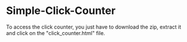 # Simple-Click-Counter
To access the click counter, you just have to download the zip, extract it and click on the "click_counter.html" file.
